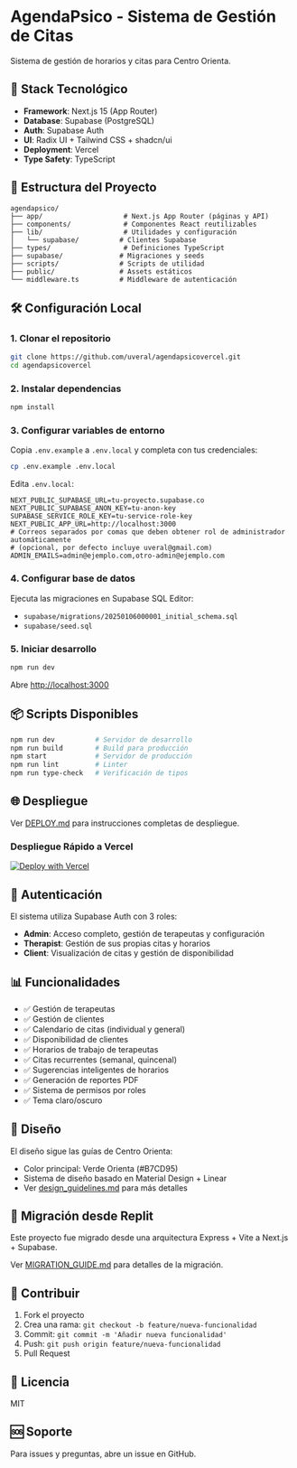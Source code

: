 # AgendaPsico - Sistema de Gestión de Citas

Sistema de gestión de horarios y citas para Centro Orienta.

## 🚀 Stack Tecnológico

- **Framework**: Next.js 15 (App Router)
- **Database**: Supabase (PostgreSQL)
- **Auth**: Supabase Auth
- **UI**: Radix UI + Tailwind CSS + shadcn/ui
- **Deployment**: Vercel
- **Type Safety**: TypeScript

## 📁 Estructura del Proyecto

```
agendapsico/
├── app/                    # Next.js App Router (páginas y API)
├── components/             # Componentes React reutilizables
├── lib/                    # Utilidades y configuración
│   └── supabase/          # Clientes Supabase
├── types/                  # Definiciones TypeScript
├── supabase/              # Migraciones y seeds
├── scripts/               # Scripts de utilidad
├── public/                # Assets estáticos
└── middleware.ts          # Middleware de autenticación
```

## 🛠️ Configuración Local

### 1. Clonar el repositorio

```bash
git clone https://github.com/uveral/agendapsicovercel.git
cd agendapsicovercel
```

### 2. Instalar dependencias

```bash
npm install
```

### 3. Configurar variables de entorno

Copia `.env.example` a `.env.local` y completa con tus credenciales:

```bash
cp .env.example .env.local
```

Edita `.env.local`:

```env
NEXT_PUBLIC_SUPABASE_URL=tu-proyecto.supabase.co
NEXT_PUBLIC_SUPABASE_ANON_KEY=tu-anon-key
SUPABASE_SERVICE_ROLE_KEY=tu-service-role-key
NEXT_PUBLIC_APP_URL=http://localhost:3000
# Correos separados por comas que deben obtener rol de administrador automáticamente
# (opcional, por defecto incluye uveral@gmail.com)
ADMIN_EMAILS=admin@ejemplo.com,otro-admin@ejemplo.com
```

### 4. Configurar base de datos

Ejecuta las migraciones en Supabase SQL Editor:
- `supabase/migrations/20250106000001_initial_schema.sql`
- `supabase/seed.sql`

### 5. Iniciar desarrollo

```bash
npm run dev
```

Abre [http://localhost:3000](http://localhost:3000)

## 📦 Scripts Disponibles

```bash
npm run dev          # Servidor de desarrollo
npm run build        # Build para producción
npm start            # Servidor de producción
npm run lint         # Linter
npm run type-check   # Verificación de tipos
```

## 🌐 Despliegue

Ver [DEPLOY.md](./DEPLOY.md) para instrucciones completas de despliegue.

### Despliegue Rápido a Vercel

[![Deploy with Vercel](https://vercel.com/button)](https://vercel.com/new/clone?repository-url=https://github.com/uveral/agendapsicovercel)

## 🔐 Autenticación

El sistema utiliza Supabase Auth con 3 roles:

- **Admin**: Acceso completo, gestión de terapeutas y configuración
- **Therapist**: Gestión de sus propias citas y horarios
- **Client**: Visualización de citas y gestión de disponibilidad

## 📊 Funcionalidades

- ✅ Gestión de terapeutas
- ✅ Gestión de clientes
- ✅ Calendario de citas (individual y general)
- ✅ Disponibilidad de clientes
- ✅ Horarios de trabajo de terapeutas
- ✅ Citas recurrentes (semanal, quincenal)
- ✅ Sugerencias inteligentes de horarios
- ✅ Generación de reportes PDF
- ✅ Sistema de permisos por roles
- ✅ Tema claro/oscuro

## 🎨 Diseño

El diseño sigue las guías de Centro Orienta:
- Color principal: Verde Orienta (#B7CD95)
- Sistema de diseño basado en Material Design + Linear
- Ver [design_guidelines.md](./design_guidelines.md) para más detalles

## 📝 Migración desde Replit

Este proyecto fue migrado desde una arquitectura Express + Vite a Next.js + Supabase.

Ver [MIGRATION_GUIDE.md](./MIGRATION_GUIDE.md) para detalles de la migración.

## 🤝 Contribuir

1. Fork el proyecto
2. Crea una rama: `git checkout -b feature/nueva-funcionalidad`
3. Commit: `git commit -m 'Añadir nueva funcionalidad'`
4. Push: `git push origin feature/nueva-funcionalidad`
5. Pull Request

## 📄 Licencia

MIT

## 🆘 Soporte

Para issues y preguntas, abre un issue en GitHub.
